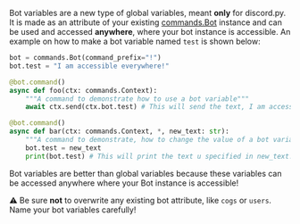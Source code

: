 Bot variables are a new type of global variables, meant **only** for discord.py. It is made as an attribute of your existing [commands.Bot](https://discordpy.readthedocs.io/en/latest/ext/commands/api.html#discord.ext.commands.Bot) instance and can be used and accessed **anywhere**, where your bot instance is accessible. An example on how to make a bot variable named `test` is shown below:

```py
bot = commands.Bot(command_prefix="!")
bot.test = "I am accessible everywhere!"

@bot.command()
async def foo(ctx: commands.Context):
    """A command to demonstrate how to use a bot variable"""
    await ctx.send(ctx.bot.test) # This will send the text, I am accessible everywhere!

@bot.command()
async def bar(ctx: commands.Context, *, new_text: str):
    """A command to demonstrate, how to change the value of a bot variable"""
    bot.test = new_text
    print(bot.test) # This will print the text u specified in new_text!

```

Bot variables are better than global variables because these variables can be accessed anywhere where your Bot instance is accessible!

⚠️ Be sure **not** to overwrite any existing bot attribute, like `cogs` or `users`. Name your bot variables carefully!

